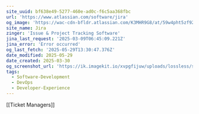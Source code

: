 ```yaml
---
site_uuid: bf638e49-5277-460e-ad0c-f6c5aa368fbc
url: 'https://www.atlassian.com/software/jira'
og_image: 'https://wac-cdn-bfldr.atlassian.com/K3MHR9G8/at/59w4pht5zf92bh3r6pg78v/heroCardSoftwareDev.webp?auto=webp&max_age=31536000'
site_name: Jira
zinger: 'Issue & Project Tracking Software'
jina_last_request: '2025-03-09T06:45:09.221Z'
jina_error: 'Error occurred'
og_last_fetch: '2025-05-29T13:30:47.376Z'
date_modified: 2025-05-29
date_created: 2025-03-30
og_screenshot_url: 'https://ik.imagekit.io/xvpgfijuw/uploads/lossless/screenshots/20250529_Jira_og_screenshot.jpeg'
tags:
  - Software-Development
  - DevOps
  - Developer-Experience
---
```


[[Ticket Managers]]